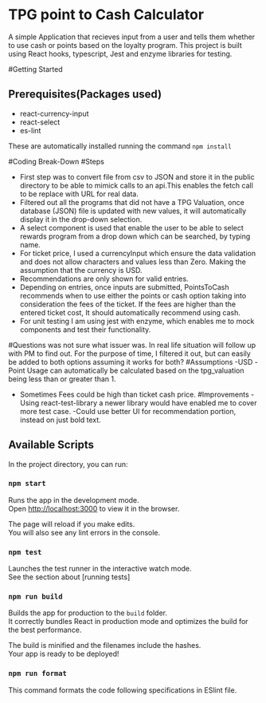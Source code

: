# TPG point to Cash Calculator

A simple Application that recieves input from a user and tells them whether to use cash or points based on the loyalty program. This project is built using React hooks, typescript, Jest and enzyme libraries for testing.

#Getting Started

## Prerequisites(Packages used)

- react-currency-input
- react-select
- es-lint

These are automatically installed running the command `npm install`

#Coding Break-Down
#Steps
- First step was to convert file from csv to JSON and store it in the public directory to be able to mimick calls to an api.This enables the fetch call to be replace with URL for real data.
- Filtered out all the programs that did not have a TPG Valuation, once database (JSON) file is updated with new values, it will automatically display it in the drop-down selection.
- A select component is used that enable the user to be able to select rewards program from a drop down which can be searched, by typing name.
- For ticket price, I used a currencyInput which ensure the data validation and does not allow characters and values less than Zero. Making the assumption that the currency is USD.
- Recommendations are only shown for valid entries.
- Depending on entries, once inputs are submitted, PointsToCash recommends when to use either the points or cash option taking into consideration the fees of the ticket. If the fees are higher than the entered ticket cost, It should automatically recommend using cash.
- For unit testing I am using jest with enzyme, which enables me to mock components and test their functionality.

#Questions
was not sure what issuer was. In real life situation will follow up with PM to find out. For the purpose of time, I filtered it out, but can easily be added to both options assuming it works for both?
#Assumptions
-USD
-Point Usage can automatically be calculated based on the tpg_valuation being less than or greater than 1. 
- Sometimes Fees could be high than ticket cash price.
#Improvements
-Using react-test-library a newer library would have enabled me to cover more test case. 
-Could use better UI for recommendation portion, instead on just bold text.
## Available Scripts

In the project directory, you can run:

### `npm start`

Runs the app in the development mode.\
Open [http://localhost:3000](http://localhost:3000) to view it in the browser.

The page will reload if you make edits.\
You will also see any lint errors in the console.

### `npm test`

Launches the test runner in the interactive watch mode.\
See the section about [running tests]

### `npm run build`

Builds the app for production to the `build` folder.\
It correctly bundles React in production mode and optimizes the build for the best performance.

The build is minified and the filenames include the hashes.\
Your app is ready to be deployed!

### `npm run format`

This command formats the code following specifications in ESlint file. 

